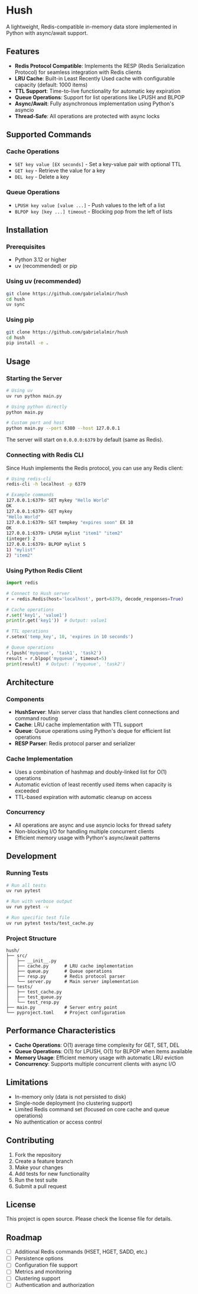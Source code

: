 # Hush

A lightweight, Redis-compatible in-memory data store implemented in Python with async/await support.

## Features

- **Redis Protocol Compatible**: Implements the RESP (Redis Serialization Protocol) for seamless integration with Redis clients
- **LRU Cache**: Built-in Least Recently Used cache with configurable capacity (default: 1000 items)
- **TTL Support**: Time-to-live functionality for automatic key expiration
- **Queue Operations**: Support for list operations like LPUSH and BLPOP
- **Async/Await**: Fully asynchronous implementation using Python's asyncio
- **Thread-Safe**: All operations are protected with async locks

## Supported Commands

### Cache Operations
- `SET key value [EX seconds]` - Set a key-value pair with optional TTL
- `GET key` - Retrieve the value for a key
- `DEL key` - Delete a key

### Queue Operations
- `LPUSH key value [value ...]` - Push values to the left of a list
- `BLPOP key [key ...] timeout` - Blocking pop from the left of lists

## Installation

### Prerequisites
- Python 3.12 or higher
- uv (recommended) or pip

### Using uv (recommended)
```bash
git clone https://github.com/gabrielalmir/hush
cd hush
uv sync
```

### Using pip
```bash
git clone https://github.com/gabrielalmir/hush
cd hush
pip install -e .
```

## Usage

### Starting the Server

```bash
# Using uv
uv run python main.py

# Using python directly
python main.py

# Custom port and host
python main.py --port 6380 --host 127.0.0.1
```

The server will start on `0.0.0.0:6379` by default (same as Redis).

### Connecting with Redis CLI

Since Hush implements the Redis protocol, you can use any Redis client:

```bash
# Using redis-cli
redis-cli -h localhost -p 6379

# Example commands
127.0.0.1:6379> SET mykey "Hello World"
OK
127.0.0.1:6379> GET mykey
"Hello World"
127.0.0.1:6379> SET tempkey "expires soon" EX 10
OK
127.0.0.1:6379> LPUSH mylist "item1" "item2"
(integer) 2
127.0.0.1:6379> BLPOP mylist 5
1) "mylist"
2) "item2"
```

### Using Python Redis Client

```python
import redis

# Connect to Hush server
r = redis.Redis(host='localhost', port=6379, decode_responses=True)

# Cache operations
r.set('key1', 'value1')
print(r.get('key1'))  # Output: value1

# TTL operations
r.setex('temp_key', 10, 'expires in 10 seconds')

# Queue operations
r.lpush('myqueue', 'task1', 'task2')
result = r.blpop('myqueue', timeout=5)
print(result)  # Output: ('myqueue', 'task2')
```

## Architecture

### Components

- **HushServer**: Main server class that handles client connections and command routing
- **Cache**: LRU cache implementation with TTL support
- **Queue**: Queue operations using Python's deque for efficient list operations
- **RESP Parser**: Redis protocol parser and serializer

### Cache Implementation

- Uses a combination of hashmap and doubly-linked list for O(1) operations
- Automatic eviction of least recently used items when capacity is exceeded
- TTL-based expiration with automatic cleanup on access

### Concurrency

- All operations are async and use asyncio locks for thread safety
- Non-blocking I/O for handling multiple concurrent clients
- Efficient memory usage with Python's async/await patterns

## Development

### Running Tests

```bash
# Run all tests
uv run pytest

# Run with verbose output
uv run pytest -v

# Run specific test file
uv run pytest tests/test_cache.py
```

### Project Structure

```
hush/
├── src/
│   ├── __init__.py
│   ├── cache.py      # LRU cache implementation
│   ├── queue.py      # Queue operations
│   ├── resp.py       # Redis protocol parser
│   └── server.py     # Main server implementation
├── tests/
│   ├── test_cache.py
│   ├── test_queue.py
│   └── test_resp.py
├── main.py           # Server entry point
└── pyproject.toml    # Project configuration
```

## Performance Characteristics

- **Cache Operations**: O(1) average time complexity for GET, SET, DEL
- **Queue Operations**: O(1) for LPUSH, O(1) for BLPOP when items available
- **Memory Usage**: Efficient memory usage with automatic LRU eviction
- **Concurrency**: Supports multiple concurrent clients with async I/O

## Limitations

- In-memory only (data is not persisted to disk)
- Single-node deployment (no clustering support)
- Limited Redis command set (focused on core cache and queue operations)
- No authentication or access control

## Contributing

1. Fork the repository
2. Create a feature branch
3. Make your changes
4. Add tests for new functionality
5. Run the test suite
6. Submit a pull request

## License

This project is open source. Please check the license file for details.

## Roadmap

- [ ] Additional Redis commands (HSET, HGET, SADD, etc.)
- [ ] Persistence options
- [ ] Configuration file support
- [ ] Metrics and monitoring
- [ ] Clustering support
- [ ] Authentication and authorization

